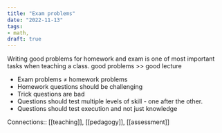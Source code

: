 ```yaml
---
title: "Exam problems"
date: "2022-11-13"
tags: 
- math, 
draft: true
---
```


Writing good problems for homework and exam is one of most important tasks when teaching a class.
good problems >> good lecture

- Exam problems ≠ homework problems
- Homework questions should be challenging
- Trick questions are bad
- Questions should test multiple levels of skill - one after the other. 
- Questions should test execution and not just knowledge

Connections:: [[teaching]], [[pedagogy]], [[assessment]]